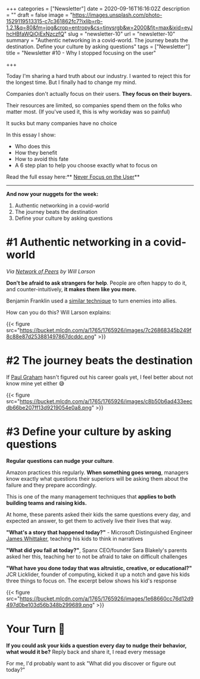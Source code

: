 +++
categories = ["Newsletter"]
date = 2020-09-16T16:16:02Z
description = ""
draft = false
image = "https://images.unsplash.com/photo-1529119513315-c7c361862fc7?ixlib=rb-1.2.1&q=80&fm=jpg&crop=entropy&cs=tinysrgb&w=2000&fit=max&ixid=eyJhcHBfaWQiOjExNzczfQ"
slug = "newsletter-10"
url = "newsletter-10"
summary = "Authentic networking in a covid-world. The journey beats the destination. Define your culture by asking questions"
tags = ["Newsletter"]
title = "Newsletter #10 - Why I stopped focusing on the user"

+++


Today I'm sharing a hard truth about our industry. I wanted to reject this for the longest time. But I finally had to change my mind.

Companies don't actually focus on their users. **They focus on their buyers.**

Their resources are limited, so companies spend them on the folks who matter most. (If you've used it, this is why workday was so painful)

It sucks but many companies have no choice

In this essay I show:

* Who does this
* How they benefit
* How to avoid this fate
* A 6 step plan to help you choose exactly what to focus on

Read the full essay here:** [Never Focus on the User](__GHOST_URL__/blog/never-focus-on-the-user/)**

---

**And now your nuggets for the week:**

1. Authentic networking in a covid-world
2. The journey beats the destination
3. Define your culture by asking questions

# #1 Authentic networking in a covid-world

_Via [Network of Peers](https://lethain.com/network-of-peers/?utm_source=zainrizvi.io&utm_medium=newsletter) by Will Larson_

**Don't be afraid to ask strangers for help**. People are often happy to do it, and counter-intuitively, **it makes them like you more.**

Benjamin Franklin used a [similar technique](https://www.brainpickings.org/2014/02/20/the-benjamin-franklin-effect-mcraney/?utm_source=zainrizvi.io&utm_medium=newsletter) to turn enemies into allies.

How can you do this? Will Larson explains:

{{< figure src="https://bucket.mlcdn.com/a/1765/1765926/images/7c26868345b249f8c88e87d253881497867dcddc.png" >}}

# #2 The journey beats the destination

If [Paul Graham](http://paulgraham.com/bio.html?utm_source=zainrizvi.io&utm_medium=newsletter) hasn't figured out his career goals yet, I feel better about not know mine yet either 😅

{{< figure src="https://bucket.mlcdn.com/a/1765/1765926/images/c8b50b6ad433eecdb66be207ff13d9219054e0a8.png" >}}

# #3 Define your culture by asking questions

**Regular questions can nudge your culture**.

Amazon practices this regularly. **When something goes wrong**, managers know exactly what questions their superiors will be asking them about the failure and they prepare accordingly.

This is one of the many management techniques that **applies to **both** building teams and raising kids.**

At home, these parents asked their kids the same questions every day, and expected an answer, to get them to actively live their lives that way.

**"What's a story that happened today?"** - Microsoft Distinguished Engineer [James Whittaker](https://www.docjamesw.com/?utm_source=zainrizvi.io&utm_medium=newsletter), teaching his kids to think in narratives

**"What did you fail at today?"**, Spanx CEO/founder Sara Blakely's parents asked her this, teaching her to not be afraid to take on difficult challenges

**"What have you done today that was altruistic, creative, or educational?"** JCR Licklider, founder of computing, kicked it up a notch and gave his kids three things to focus on. The excerpt below shows his kid's response

{{< figure src="https://bucket.mlcdn.com/a/1765/1765926/images/1e68660cc76d12d9497d0be103d56b348b299689.png" >}}

# Your Turn 👊

**If you could ask your kids a question every day to nudge their behavior, what would it be?** Reply back and share it, I read every message

For me, I'd probably want to ask "What did you discover or figure out today?"


